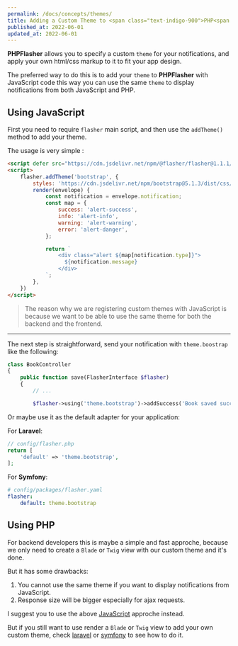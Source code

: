 ```yaml
---
permalink: /docs/concepts/themes/
title: Adding a Custom Theme to <span class="text-indigo-900">PHP<span class="text-indigo-500">Flasher</span></span>
published_at: 2022-06-01
updated_at: 2022-06-01
---
```


**<span class="text-indigo-900">PHP<span class="text-indigo-500">Flasher</span></span>** 
allows you to specify a custom `theme` for your notifications,
and apply your own html/css markup to it to fit your app design.

The preferred way to do this is to add your `theme` to 
**<span class="text-indigo-900">PHP<span class="text-indigo-500">Flasher</span></span>** with JavaScript code this
way you can use the same `theme` to display notifications from both JavaScript and PHP.

## <i class="fa-duotone fa-list-radio"></i> Using JavaScript

First you need to require `flasher` main script, and then use the `addTheme()` method to add your theme.

The usage is very simple : 

```html
<script defer src="https://cdn.jsdelivr.net/npm/@flasher/flasher@1.1.1/dist/flasher.min.js"></script>
<script>
    flasher.addTheme('bootstrap', {
        styles: 'https://cdn.jsdelivr.net/npm/bootstrap@5.1.3/dist/css/bootstrap.min.css', // optional
        render(envelope) {
            const notification = envelope.notification;
            const map = {
                success: 'alert-success',
                info: 'alert-info',
                warning: 'alert-warning',
                error: 'alert-danger',
            };

            return `
                <div class="alert ${map[notification.type]}">
                  ${notification.message}
                </div>
            `;
        },
    })
</script>
```

> The reason why we are registering custom themes with JavaScript is because we want to be able to use the same theme for both the backend and the frontend. <br>

---

The next step is straightforward, send your notification with `theme.boostrap` like the following:

```php
class BookController
{
    public function save(FlasherInterface $flasher)
    {
        // ...

        $flasher->using('theme.bootstrap')->addSuccess('Book saved successfully');
```

Or maybe use it as the default adapter for your application:

For **<i class="fa-brands fa-laravel text-red-900 fa-xl"></i> Laravel**:

```php
// config/flasher.php
return [
    'default' => 'theme.bootstrap',
];
```

For **<i class="fa-brands fa-symfony text-black fa-xl"></i> Symfony**:
```yaml
# config/packages/flasher.yaml
flasher:
    default: theme.bootstrap
```

## <i class="fa-duotone fa-list-radio"></i> Using PHP

For backend developers this is maybe a simple and fast approche, because we only need to create 
a `Blade` or `Twig` view with our custom theme and it's done.

But it has some drawbacks:
1. You cannot use the same theme if you want to display notifications from JavaScript.
2. Response size will be bigger especially for ajax requests.

I suggest you to use the above [JavaScript](/docs/concepts/themes/#-using-javascript) approche instead.

But if you still want to use render a `Blade` or `Twig` view to add your own custom theme,
check [laravel](/docs/concepts/themes/#-using-php) or [symfony](/docs/concepts/themes/#-using-php) to see how to do it.
